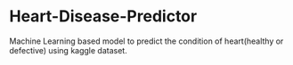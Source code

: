 # Heart-Disease-Predictor
Machine Learning based model to predict the condition of heart(healthy or defective) using kaggle dataset.
